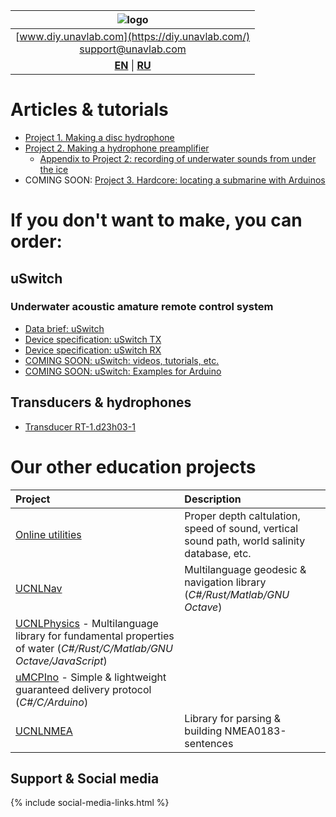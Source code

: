 
| ![logo](https://ucnl.github.io/documentation/sm_logo.png) |
| :---: |
| [www.diy.unavlab.com](https://diy.unavlab.com/) <br/> [support@unavlab.com](mailto:support@unavlab.com) |
| [**EN**](README.md) \| [**RU**](README_RU.md) |

# Articles & tutorials
- [Project 1. Making a disc hydrophone](/projects/disk_hydrophone/)
- [Project 2. Making a hydrophone preamplifier](/projects/preamplifier_for_hydrophone/)
  - [Appendix to Project 2: recording of underwater sounds from under the ice](/projects/recordings_under_ice/)
- COMING SOON: [Project 3. Hardcore: locating a submarine with Arduinos]()

# If you don't want to make, you can order:
## uSwitch
### Underwater acoustic amature remote control system  
* [Data brief: uSwitch](/products/uSwitch/uSwitch_DataBrief_en.md)
* [Device specification: uSwitch TX](/products/uSwitch/uSwitch_TX_Specification_en.md)
* [Device specification: uSwitch RX](/products/uSwitch/uSwitch_RX_Specification_en.md)
* [COMING SOON: uSwitch: videos, tutorials, etc.](/products/uSwitch/media)
* [COMING SOON: uSwitch: Examples for Arduino]()

## Transducers & hydrophones
* [Transducer RT-1.d23h03-1](/products/transducers/RT_1_d23h03_1_en.md)

# Our other education projects

| Project | Description |
| :--- | :--- |
| [Online utilities](https://docs.unavlab.com/online_utilities_ru.html) | Proper depth caltulation, speed of sound, vertical sound path, world salinity database, etc. |
| [UCNLNav](https://github.com/ucnl/UCNLNav) | Multilanguage geodesic & navigation library (*C#/Rust/Matlab/GNU Octave*) |
| [UCNLPhysics](https://github.com/ucnl/UCNLPhysics) - Multilanguage library for fundamental properties of water (*C#/Rust/C/Matlab/GNU Octave/JavaScript*) |
| [uMCPIno](https://github.com/AlekUnderwater/uMCPIno) - Simple & lightweight guaranteed delivery protocol (*C#/C/Arduino*) |
| [UCNLNMEA](https://github.com/ucnl/UCNLNMEA) | Library for parsing & building NMEA0183-sentences |

## Support & Social media
{% include social-media-links.html %}
